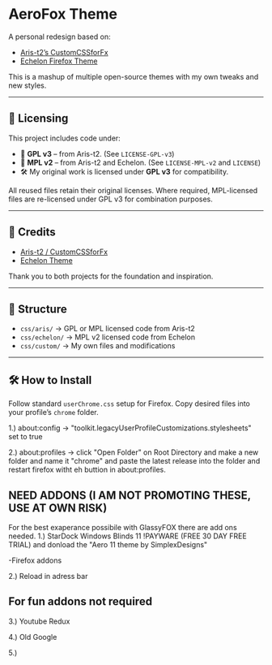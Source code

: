 # AeroFox Theme

A personal redesign based on:

- [Aris-t2’s CustomCSSforFx](https://github.com/Aris-t2/CustomCSSforFx)
- [Echelon Firefox Theme](https://github.com/echelon-theme/echelon)

This is a mashup of multiple open-source themes with my own tweaks and new styles.

---

## 📄 Licensing

This project includes code under:

- 🧩 **GPL v3** – from Aris-t2. (See `LICENSE-GPL-v3`)
- 🧩 **MPL v2** – from Aris-t2 and Echelon. (See `LICENSE-MPL-v2` and `LICENSE`)
- 🛠️ My original work is licensed under **GPL v3** for compatibility.

All reused files retain their original licenses. Where required, MPL-licensed files are re-licensed under GPL v3 for combination purposes.

---

## 🧾 Credits

- [Aris-t2 / CustomCSSforFx](https://github.com/Aris-t2/CustomCSSforFx)
- [Echelon Theme](https://github.com/echelon-theme/echelon)

Thank you to both projects for the foundation and inspiration.

---

## 📁 Structure

- `css/aris/` → GPL or MPL licensed code from Aris-t2
- `css/echelon/` → MPL v2 licensed code from Echelon
- `css/custom/` → My own files and modifications

---

## 🛠 How to Install

Follow standard `userChrome.css` setup for Firefox. Copy desired files into your profile’s `chrome` folder.

1.) about:config -> "toolkit.legacyUserProfileCustomizations.stylesheets" set to true 

2.) about:profiles -> click "Open Folder" on Root Directory and make a new folder and name it "chrome" and paste the latest release into the folder and restart firefox witht eh buttion in about:profiles.

## NEED ADDONS (I AM NOT PROMOTING THESE, USE AT OWN RISK)

For the best exaperance possibile with GlassyFOX there are add ons needed.
1.) StarDock Windows Blinds 11 !PAYWARE (FREE 30 DAY FREE TRIAL) and donload the "Aero 11 theme by SimplexDesigns"

-Firefox addons

2.) Reload in adress bar

## For fun addons not required

3.) Youtube Redux

4.) Old Google

5.) 
